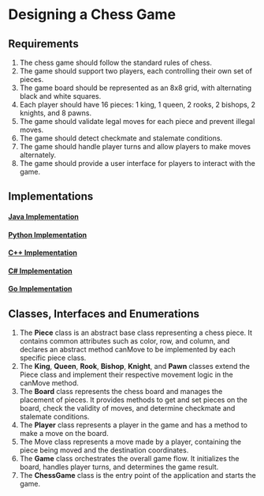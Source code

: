 # Designing a Chess Game

## Requirements
1. The chess game should follow the standard rules of chess.
2. The game should support two players, each controlling their own set of pieces.
3. The game board should be represented as an 8x8 grid, with alternating black and white squares.
4. Each player should have 16 pieces: 1 king, 1 queen, 2 rooks, 2 bishops, 2 knights, and 8 pawns.
5. The game should validate legal moves for each piece and prevent illegal moves.
6. The game should detect checkmate and stalemate conditions.
7. The game should handle player turns and allow players to make moves alternately.
8. The game should provide a user interface for players to interact with the game.

## Implementations
#### [Java Implementation](../solutions/java/src/chessgame/) 
#### [Python Implementation](../solutions/python/chessgame/)
#### [C++ Implementation](../solutions/cpp/chessgame/)
#### [C# Implementation](../solutions/csharp/chessgame/)
#### [Go Implementation](../solutions/golang/chessgame/)

## Classes, Interfaces and Enumerations
1. The **Piece** class is an abstract base class representing a chess piece. It contains common attributes such as color, row, and column, and declares an abstract method canMove to be implemented by each specific piece class.
2. The **King**, **Queen**, **Rook**, **Bishop**, **Knight**, and **Pawn** classes extend the Piece class and implement their respective movement logic in the canMove method.
3. The **Board** class represents the chess board and manages the placement of pieces. It provides methods to get and set pieces on the board, check the validity of moves, and determine checkmate and stalemate conditions.
4. The **Player** class represents a player in the game and has a method to make a move on the board.
5. The Move class represents a move made by a player, containing the piece being moved and the destination coordinates.
6. The **Game** class orchestrates the overall game flow. It initializes the board, handles player turns, and determines the game result.
7. The **ChessGame** class is the entry point of the application and starts the game.